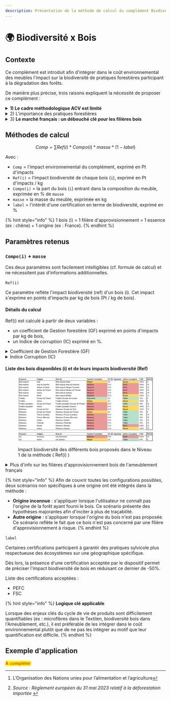 ```yaml
---
description: Présentation de la méthode de calcul du complément Biodiversité x Bois .
---
```


# 🌍 Biodiversité x Bois

## Contexte

Ce complément est introduit afin d'intégrer dans le coût environnemental des meubles l'impact sur la biodiversité de pratiques forestières participant à la dégradation des forêts.&#x20;

De manière plus précise, trois raisons expliquent la nécessité de proposer ce complément :&#x20;

<details>

<summary><strong>1)  Le cadre méthodologique ACV est limité</strong></summary>

Le cadre de l'analyse de cycle de vie (ACV) ne permet pas, à date, de différencier l'impact sur la biodiversité locale de différentes pratiques forestières. En effet les impacts sur la biodiversité sont quantifiés de manière incomplète avec les 16 indicateurs PEF existants. Ceux ci permettent principalement de couvrir les pressions globales pesant sur la biodiversité (ex: changement climatique, eutrophisation, artificalisation des terres...). Cependant les indicateurs actuels ne permettent pas de tenir compte de la composition des peuplements forestiers, de l'effet des coupes rases, du tassement du sol ou encore de la présence de bois mort dans les parcelles par exemple. Des travaux de recherche sont en cours afin d'améliorer les méthodes via l'intégration de nouveaux indicateurs (ex : EF4.0 et GLAM). En attendant la maturité scientifique et technique de ces outils, les compléments apportent une approche simple et pragmatique pour couvrir ces enjeux incontournables.&#x20;

</details>

<details>

<summary>2) L'importance des pratiques forestières </summary>

La dégradation et la déforestation des forêts progressent à une vitesse alarmante à travers le monde. La [FAO ](#user-content-fn-1)[^1]estime que 420 millions d’hectares de forêts (c. 10 % des forêts existantes = superficie plus vaste que l’Union européenne) ont disparu dans le monde entre 1990 et 2020.

La déforestation et la dégradation des forêts sont également des facteurs importants du réchauffement climatique et de la perte de biodiversité, les deux défis environnementaux les plus importants de notre époque.

Les pratiques de gestion forestière sont très différentes selon les exploitants et les zones géographiques. Certaines pratiques permettent de préserver la biodiversité, alors que d'autres sont néfastes. Il est nécessaire de pouvoir refléter cela dans le cout environnemental.&#x20;

_Source : Règlement européen du 31 mai 2023 relatif à la déforestation importée_&#x20;

</details>

<details>

<summary>3) <strong>Le marché français : un débouché clé pour les filières bois</strong> </summary>

Plusieurs secteurs d'activité français (ameublement, construction, jouets, etc.) constituent un débouché pour les filières bois. L'Ameublement est un contributeur significatif de la consommation française de bois. Tout bois utilisé sur ce secteur peut provenir de forêts participant à leur dégradation ("gestion intensive").&#x20;

Concernant la déforestation, quelques approvisionnements en bois d'ameublement peuvent être concernés. Cependant il est à noter que la principale cause de déforestation à l'échelle mondiale est l'expansion de l'agriculture à hauteur de 90% (source[^2]).&#x20;

{% hint style="info" %}
Le bois fait partie des quelques produits de base consommés au sein de l'UE et participant à la déforestation. Il se classe 3ème (9% de la déforestation dont l'UE est responsable provient du bois) après l'huile de plame (34%) et le soja (33%)

_Source : Règlement européen du 31 mai 2023 relatif à la déforestation importée_&#x20;
{% endhint %}

</details>

## Méthodes de calcul

$$
Comp =  \sum Ref(i) * Compo(i) * masse * (1-label)
$$

Avec :&#x20;

* `Comp` = l'impact environnemental du complément, exprimé en Pt d'impacts
* `Ref(i)` = l'impact biodiversité de chaque bois (`i`), exprimé en Pt d'impacts / kg&#x20;
* `Compo(i)` = la part du bois (`i`) entrant dans la composition du meuble, exprimée en % de `masse`
* `masse` = la masse du meuble, exprimée en kg&#x20;
* `label` =  l'intérêt d'une certification en terme de biodiversité, exprimé en %&#x20;

{% hint style="info" %}
1 bois (i) = 1 filière d'approvisionnement = 1 essence (ex : chêne) + 1 origine (ex : France). &#x20;
{% endhint %}

## Paramètres retenus

### &#x20;`Compo(i)` + `masse`

Ces deux paramètres sont facilement intelligibles (cf. formule de calcul) et ne nécessitent pas d'informations additionnelles.

`Ref(i)`&#x20;

Ce paramètre reflète l'impact biodiversité (ref) d'un bois (i). Cet impact s'exprime en points d'impacts par kg de bois (Pt / kg de bois).

#### Détails du calcul

Ref(i) est calculé à partir de deux variables :&#x20;

* un coefficient de Gestion forestière (GF) exprimé en points d'impacts par kg de bois,
* &#x20;un Indice de corruption (IC) exprimé en %.

<details>

<summary>Coefficient de Gestion Forestière (GF)</summary>

_Unité = Points d'impact / kg de bois_

Ce paramètre caractérise l'impact sur la biodiversité de différents modes de gestion forestière.&#x20;

3 catégories de gestion forestière sont proposés :&#x20;

* Intensive = 10 Pts d'impact / kg de bois
* Mitigée = 5 Pts d'impact / kg de bois
* Raisonnée = 0 Pts d'impact / kg de bois

{% hint style="info" %}
**En savoir plus**

Pour chaque filière d'approvisionnement (ex : Bois tropical \_ Asie du Sud-Est), un mode de gestion forestière par défaut est appliqué (ex : _Mitigée_ pour les résineux en provenance d'Europe de l'Ouest). Ces scénarios visent à différencier différentes filières d'approvisionnement selon leur niveau de risque d'un point de vue gestion forestière <⇒ biodiversité.&#x20;

Les valeurs par défaut se basent sur l'état de l'art compilé par Ecobalyse dans le cadre des travaux menés sur le premier semestre 2025. Concrètement, le mode de gestion forestière appliqué par défaut vise à distinguer les pratiques intensives (ex : forêts de plantation) de pratiques raisonnées (ex : futaire irrégulière). Effectivement, un lien direct existe entre le mode de gestion forestière et la biodiversité au sein de tous les compartiments de l'ecosystème. &#x20;

Les principales sources utilisées pour estimer ces paramètre par origine sont :&#x20;

* des outils d'imagerie satellitaire permettant d'identifier les régions sylvicoles proposant une exploitation intensive des forêts ([carte 1](https://gfw.global/4kZ6RaB) de gains et pertes de couvert forestier entre 2000 et 2020 / [carte 2](https://gfw.global/41N4ujO) présentant les forêts de plantation),
* des ressources bibliographiques permettant de mieux comprendre les régions sylvicoles à risque concernant leur gestion des forêts,
* des entretiens et ateliers avec les filières Ameublement et Bois/Forêt (ex : atelier Sylviculture du 30/01/2025; support accessible [ici](https://miro.com/app/board/uXjVLn9pEjg=/?share_link_id=467200481479)).
{% endhint %}

</details>

<details>

<summary>Indice Corruption (IC) </summary>

_Unité = % (majoration de GF de +x%)_&#x20;

Le niveau de corruption d'une zone géographique spécifique renforce le risque de pratiques forestières néfastes pour les écosystèmes.&#x20;

Pour approfondir ce constat voici deux sources d'intérêt (non exhaustif) :\
(i) _règlement UE 2023/1115 relatif aux produits "zéro déforestation",_ \
(ii) _WWF  Evaluation de la mise en oeuvre du RBUE  fiche d'évaluation pays : France_),\
(iii) une étude de l'Africa Center (organisme américain) sur le bassin du Congo (accessible [ici](https://africacenter.org/fr/spotlight/lexploitation-forestiere-illegale-en-afrique-et-ses-implications-en-matiere-de-securite/)).

Ce paramètre vise donc à refléter les risques accrus en terme de biodiversité associés à des bois issus de zones soumises à des niveaux importants de corruption.&#x20;

&#x20;Le niveau de corruption est estimé grâce au _Corruption Perception Index (score CPI)_ développé par Transparency International (cf. ci-dessous).

3 niveaux de corruption sont proposés :&#x20;

* Elevé (score CPI inférieur à 30)

- Moyen (score CPI entre 30 et 59)

* Faible (score CP au moins égal à 60)

Pour chaque niveau, un **coefficient de corruption (COR)** est appliqué; ce dernier vient préciser l'impact Biodiversité (BIO) du bois :&#x20;

| Elevé | Moyen | Faible |
| ----- | ----- | ------ |
| +50%  | +25%  | 0%     |

{% hint style="info" %}
**En savoir plus**&#x20;

Cet indice est basé sur le [Corruption Perceptions Index](https://www.transparency.org/en/cpi/2023) (CPI) de l'année 2023.&#x20;

Le CPI vise à mesurer les niveaux de corruption perçus dans le secteur public à travers le monde. Cet indice annuel est publié par Transparency International, une organisation non gouvernementale qui lutte contre la corruption.\
L'indice est basé sur des enquêtes et des évaluations d'experts qui portent sur divers aspects de la corruption, tels que l'abus de pouvoir public à des fins privées, les pots-de-vin, et la détournement de fonds publics.\
Les pays sont notés sur une échelle de 0 à 100, où 0 signifie un niveau de corruption perçu très élevé et 100 signifie un niveau très faible.
{% endhint %}

</details>

#### Liste des bois disponibles (i) et de leurs impacts biodiversité (Ref)&#x20;

<figure><img src="../../.gitbook/assets/image (1) (1) (1) (1) (1).png" alt=""><figcaption><p>Impact biodiversité des différents bois proposés dans le Niveau 1 de la méthode ( Ref(i) )</p></figcaption></figure>

<details>

<summary>Plus d'info sur les filières d'approvisionnement bois de l'ameublement français</summary>

La majorité du bois d'ameublement est importé (c. 67% du volume consommé en 2019).

Parmi ces importations :&#x20;

* près de la moitié concernent des achats directs de meubles,
* près d'un-tiers concernent des panneaux,
* le reste étant du bois d'oeuvre (majoritairement feuillus)

:bulb: Remonter à l'origine de la forêt pour les bois d'ameublement est difficile pour la majorité des metteurs sur le marché. Dès lors, proposer des scénarios par défaut permet d'intégrer dans le coût environnemental les enjeux biodiversité liés aux pratiques forestières les plus probables pour chaque bois. Pour un metteur de marché maîtrisant la traçabilité de son bois, le dispositif d'affichage environnemental est construit de telle sorte qu'il lui sera possible de préciser ces pratiques forestières, et donc l'impact du complément..&#x20;

![](<../../.gitbook/assets/Consommation de bois _ secteur Ameublement (2019) (4).png>)

Principales sources utilisées pour ces statistiques :&#x20;

* Etude Carbone 4 \_ [Scénario de convergence de filière](https://www.carbone4.com/article-scenario-carbone-foret-bois) (Décembre 2023)
* Données de la filère Bois-Ameublement

</details>

{% hint style="info" %}
Afin de couvrir toutes les configurations possibles, deux scénarios non spécifiques à une origine ont été intégrés dans la méthode :&#x20;

* **Origine inconnue** :  s'appliquer lorsque l'utilisateur ne connaît pas l'origine de la forêt ayant fourni le bois. Ce scénario présente des hypothèses majorantes afin d'inciter à plus de traçabilité.&#x20;
* **Autre origine** : s'appliquer lorsque l'origine du bois n'est pas proposée. Ce scénario reflète le fait que ce bois n'est pas concerné par une filière d'approvisionnement à risque.&#x20;
{% endhint %}

`label`&#x20;

Certaines certifications participent à garantir des pratiques sylvicole plus respectueuse des écosystèmes sur une géographique spécifique.&#x20;

Dès lors, la présence d'une certification acceptée par le dispositif permet de préciser l'impact biodiversité de bois en réduisant ce dernier de -50%.&#x20;

Liste des certifications acceptées :&#x20;

* PEFC
* FSC

{% hint style="info" %}
**Logique clé applicable**

Lorsque des enjeux clés du cycle de vie de produits sont difficilement quantifiables (ex : microfibres dans le Textilen, biodiversité bois dans l'Ameublement, etc.), il est préférable de les intégrer dans le coût environnemental plutôt que de ne pas les intégrer au motif que leur quantification est difficile.&#x20;
{% endhint %}

## Exemple d'application

<mark style="color:red;">A compléter</mark>





[^1]: L’Organisation des Nations unies pour l’alimentation et l’agriculture

[^2]: _Source : Règlement européen du 31 mai 2023 relatif à la déforestation importée_&#x20;
